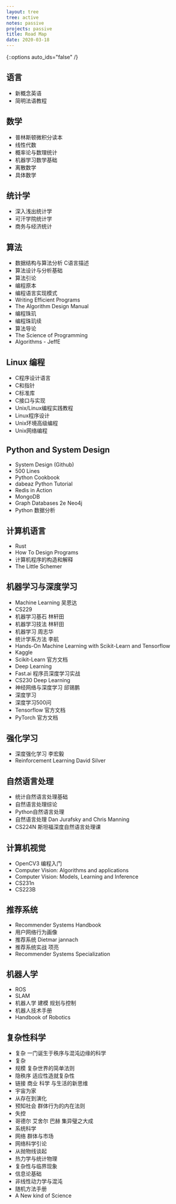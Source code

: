 ```yaml
---
layout: tree
tree: active
notes: passive
projects: passive
title: Road Map
date: 2020-03-18
---
```



{::options auto_ids="false" /}


## 语言
* 新概念英语
* 简明法语教程

## 数学
* 普林斯顿微积分读本
* 线性代数
* 概率论与数理统计
* 机器学习数学基础
* 离散数学
* 具体数学

## 统计学
* 深入浅出统计学
* 可汗学院统计学
* 商务与经济统计

## 算法
* 数据结构与算法分析 C语言描述
* 算法设计与分析基础
* 算法引论
* 编程原本
* 编程语言实现模式
* Writing Efficient Programs
* The Algorithm Design Manual
* 编程珠玑
* 编程珠玑续
* 算法导论
* The Science of Programming
* Algorithms - JeffE

## Linux 编程
* C程序设计语言
* C和指针
* C标准库
* C接口与实现
* Unix/Linux编程实践教程
* Linux程序设计
* Unix环境高级编程
* Unix网络编程

## Python and System Design
* System Design (Github)
* 500 Lines
* Python Cookbook
* dabeaz Python Tutorial
* Redis in Action
* MongoDB
* Graph Databases 2e Neo4j
* Python 数据分析

## 计算机语言
* Rust
* How To Design Programs
* 计算机程序的构造和解释
* The Little Schemer

## 机器学习与深度学习
* Machine Learning 吴恩达
* CS229
* 机器学习基石 林轩田
* 机器学习技法 林轩田
* 机器学习 周志华
* 统计学系方法 李航
* Hands-On Machine Learning with Scikit-Learn and Tensorflow
* Kaggle
* Scikit-Learn 官方文档
* Deep Learning
* Fast.ai 程序员深度学习实战
* CS230 Deep Learning
* 神经网络与深度学习 邱锡鹏
* 深度学习
* 深度学习500问
* Tensorflow 官方文档
* PyTorch 官方文档

## 强化学习
* 深度强化学习 李宏毅
* Reinforcement Learning David Silver

## 自然语言处理
* 统计自然语言处理基础
* 自然语言处理综论
* Python自然语言处理
* 自然语言处理 Dan Jurafsky and Chris Manning
* CS224N 斯坦福深度自然语言处理课

## 计算机视觉
* OpenCV3 编程入门
* Computer Vision: Algorithms and applications
* Computer Vision: Models, Learning and Inference
* CS231n
* CS223B

## 推荐系统
* Recommender Systems Handbook
* 用户网络行为画像
* 推荐系统 Dietmar jannach
* 推荐系统实战 项亮
* Recommender Systems Specialization

## 机器人学
* ROS
* SLAM
* 机器人学 建模 规划与控制
* 机器人技术手册
* Handbook of Robotics

## 复杂性科学
* 复杂 一门诞生于秩序与混沌边缘的科学
* 复杂
* 规模 复杂世界的简单法则
* 隐秩序 适应性造就复杂性
* 链接 商业 科学 与生活的新思维
* 宇宙为家
* 从存在到演化
* 预知社会 群体行为的内在法则
* 失控
* 哥德尔 艾舍尔 巴赫 集异璧之大成
* 系统科学
* 网络 群体与市场
* 网络科学引论
* 从抛物线谈起
* 热力学与统计物理
* 复杂性与临界现象
* 信息论基础
* 非线性动力学与混沌
* 随机方法手册
* A New kind of Science

